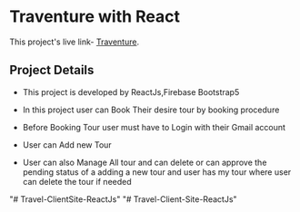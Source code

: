 # Traventure with React

This project's live link- [Traventure](https://travel-client-site.web.app).

## Project Details

* This project is developed by ReactJs,Firebase
 Bootstrap5

* In this project user can Book Their desire tour by    booking procedure

* Before Booking Tour user must have to Login with their Gmail account

* User can Add new Tour 

* User can also Manage All tour and can delete or can approve the pending status of a adding a new tour and user has my tour where user can delete the tour if needed 





"# Travel-ClientSite-ReactJs" 
"# Travel-Client-Site-ReactJs" 
